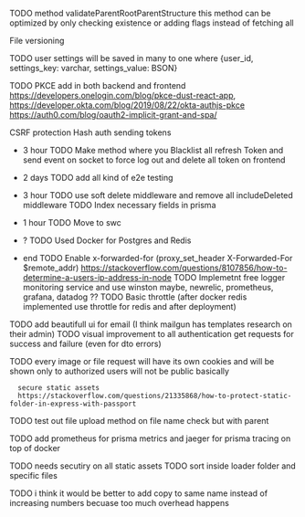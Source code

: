 TODO method validateParentRootParentStructure
  this method can be optimized by only checking existence or adding flags instead of fetching all



File versioning

TODO user settings will be saved in many to one where {user_id, settings_key: varchar, settings_value: BSON}



TODO PKCE add in both backend and frontend
 https://developers.onelogin.com/blog/pkce-dust-react-app,
 https://developer.okta.com/blog/2019/08/22/okta-authjs-pkce
 https://auth0.com/blog/oauth2-implicit-grant-and-spa/

CSRF protection
Hash auth sending tokens


- 3 hour
TODO Make method where you Blacklist all refresh Token and send event on socket to force log out and delete all token on frontend

- 2 days
TODO add all kind of e2e testing

- 3 hour
TODO use soft delete middleware and remove all includeDeleted middleware
TODO Index necessary fields in prisma

- 1 hour
TODO Move to swc

- ?
TODO Used Docker for Postgres and Redis

- end
TODO  Enable x-forwarded-for (proxy_set_header X-Forwarded-For $remote_addr)
      https://stackoverflow.com/questions/8107856/how-to-determine-a-users-ip-address-in-node
TODO Implemetnt free logger monitoring service and use winston maybe, newrelic, prometheus, grafana, datadog ??
TODO Basic throttle (after docker redis implemented use throttle for redis and after deployment)

TODO add beautifull ui for email (I think mailgun has templates research on their admin)
TODO visual improvement to all authentication get requests for success and failure (even for dto errors)




TODO  every image or file request will have its own cookies and will be shown only to authorized users
      will not be public basically

      secure static assets
      https://stackoverflow.com/questions/21335868/how-to-protect-static-folder-in-express-with-passport

TODO test out file upload method on file name check but with parent




TODO add prometheus for prisma metrics and jaeger for prisma tracing on top of docker





TODO needs secutiry on all static assets
TODO sort inside loader folder and specific files


TODO i think it would be better to add copy to same name instead of increasing numbers becuase too much overhead happens